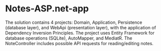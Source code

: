 # Notes-ASP.net-app

The solution contains 4 projects: Domain, Application, Persistence (database layer), and WebApi (presentation layer), with the application of Dependency Inversion Principles. 
The project uses Entity Framework for database operations (SQLite), AutoMapper, and MediatR. The NoteController includes possible API requests for reading/editing notes.
